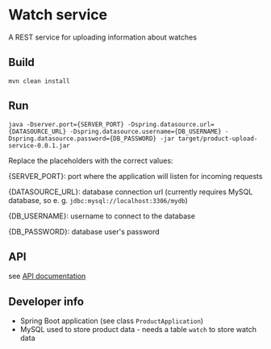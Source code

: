 # Watch service

A REST service for uploading information about watches

## Build
`mvn clean install`

## Run

```shell
java -Dserver.port={SERVER_PORT} -Dspring.datasource.url={DATASOURCE_URL} -Dspring.datasource.username={DB_USERNAME} -Dspring.datasource.password={DB_PASSWORD} -jar target/product-upload-service-0.0.1.jar
```

Replace the placeholders with the correct values:

{SERVER_PORT}: port where the application will listen for incoming requests

{DATASOURCE_URL}: database connection url (currently requires MySQL database, so e. g. `jdbc:mysql://localhost:3306/mydb`)

{DB_USERNAME}: username to connect to the database

{DB_PASSWORD}: database user's password

## API
see [API documentation](doc/api-docs.yaml)

## Developer info
  - Spring Boot application (see class `ProductApplication`)
  - MySQL used to store product data - needs a table `watch` to store watch data


